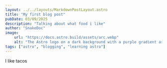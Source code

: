 ```yaml
---
layout: ../../layouts/MarkdownPostLayout.astro
title: "My first blog post"
pubDate: 03/09/2025
description: "Talking about what food i like"
author: "SnakeDoc"
image:
    url: "https://docs.astro.build/assets/arc.webp"
    alt: "The Astro logo on a dark background with a purple gradient arc."
tags: ["astro", "blogging", "learning astro"]
---
```


I like tacos

